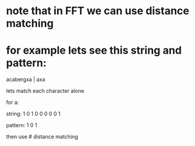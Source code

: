 # note that in FFT we can use distance matching
# for example lets see this string and pattern:
acabergxa  |  axa

lets match each character alone

for a:

string:    1 0 1 0 0 0 0 0 1

pattern:   1 0 1

then use # distance matching

